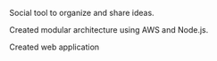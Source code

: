 Social tool to organize and share ideas.

Created modular architecture using AWS and Node.js.

Created web application 
